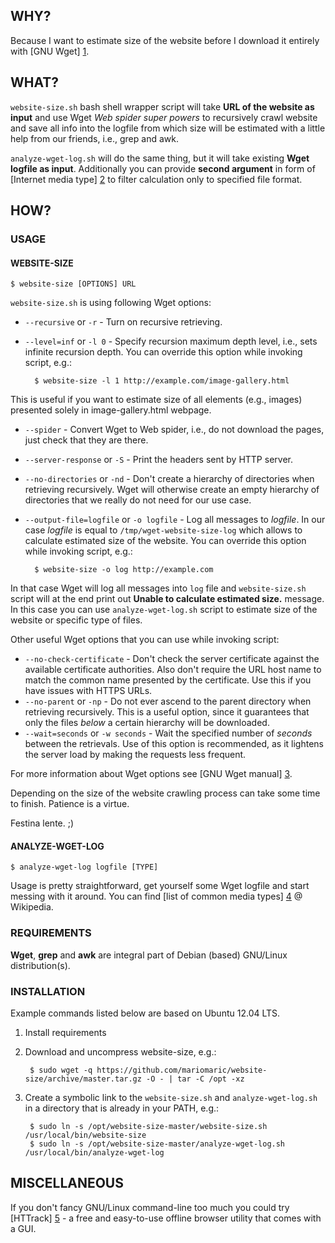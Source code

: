 ## WHY?

Because I want to estimate size of the website before I download it entirely with [GNU Wget] [1].

## WHAT?

`website-size.sh` bash shell wrapper script will take **URL of the website as input** and use Wget *Web spider super powers* to recursively crawl website and save all info into the logfile from which size will be estimated with a little help from our friends, i.e., grep and awk.

`analyze-wget-log.sh` will do the same thing, but it will take existing **Wget logfile as input**. Additionally you can provide **second argument** in form of [Internet media type] [2] to filter calculation only to specified file format.

## HOW?

### USAGE

#### WEBSITE-SIZE

    $ website-size [OPTIONS] URL

`website-size.sh` is using following Wget options:
- `--recursive` or `-r` - Turn on recursive retrieving.
- `--level=inf` or `-l 0` - Specify recursion maximum depth level, i.e., sets infinite recursion depth. You can override this option while invoking script, e.g.:

        $ website-size -l 1 http://example.com/image-gallery.html
This is useful if you want to estimate size of all elements (e.g., images) presented solely in image-gallery.html webpage.
- `--spider` - Convert Wget to Web spider, i.e., do not download the pages, just check that they are there.
- `--server-response` or `-S` - Print the headers sent by HTTP server.
- `--no-directories` or `-nd` - Don't create a hierarchy of directories when retrieving recursively. Wget will otherwise create an empty hierarchy of directories that we really do not need for our use case.
- `--output-file=logfile` or `-o logfile` - Log all messages to *logfile*. In our case *logfile* is equal to `/tmp/wget-website-size-log` which allows to calculate estimated size of the website. You can override this option while invoking script, e.g.:

        $ website-size -o log http://example.com
In that case Wget will log all messages into `log` file and `website-size.sh` script will at the end print out **Unable to calculate estimated size.** message. In this case you can use `analyze-wget-log.sh` script to estimate size of the website or specific type of files.

Other useful Wget options that you can use while invoking script:
- `--no-check-certificate` - Don't check the server certificate against the available certificate authorities. Also don't require the URL host name to match the common name presented by the certificate. Use this if you have issues with HTTPS URLs. 
- `--no-parent` or `-np` - Do not ever ascend to the parent directory when retrieving recursively. This is a useful option, since it guarantees that only the files *below* a certain hierarchy will be downloaded.
- `--wait=seconds` or `-w seconds` - Wait the specified number of *seconds* between the retrievals. Use of this option is recommended, as it lightens the server load by making the requests less frequent. 

For more information about Wget options see [GNU Wget manual] [3].

Depending on the size of the website crawling process can take some time to finish. Patience is a virtue.

Festina lente. ;)

#### ANALYZE-WGET-LOG

    $ analyze-wget-log logfile [TYPE]

Usage is pretty straightforward, get yourself some Wget logfile and start messing with it around. You can find [list of common media types] [4] @ Wikipedia.

### REQUIREMENTS

**Wget**, **grep** and **awk** are integral part of Debian (based) GNU/Linux distribution(s).

### INSTALLATION

Example commands listed below are based on Ubuntu 12.04 LTS.

1. Install requirements
2. Download and uncompress website-size, e.g.:

        $ sudo wget -q https://github.com/mariomaric/website-size/archive/master.tar.gz -O - | tar -C /opt -xz
3. Create a symbolic link to the `website-size.sh` and `analyze-wget-log.sh` in a directory that is already in your PATH, e.g.:

        $ sudo ln -s /opt/website-size-master/website-size.sh /usr/local/bin/website-size
        $ sudo ln -s /opt/website-size-master/analyze-wget-log.sh /usr/local/bin/analyze-wget-log

## MISCELLANEOUS

If you don't fancy GNU/Linux command-line too much you could try [HTTrack] [5] - a free and easy-to-use offline browser utility that comes with a GUI.

[1]: https://github.com/mariomaric/download-website#readme
    "Download website - Wget wrapper script"
[2]: http://en.wikipedia.org/wiki/Internet_media_type
    "Internet media type @ Wikipedia"
[3]: http://www.gnu.org/software/wget/manual/wget.html
    "GNU Wget Manual"
[4]: http://en.wikipedia.org/wiki/Internet_media_type#List_of_common_media_types
    "List of common media types @ Wikipedia"
[5]: http://www.httrack.com/
    "HTTrack Website Copier website"
